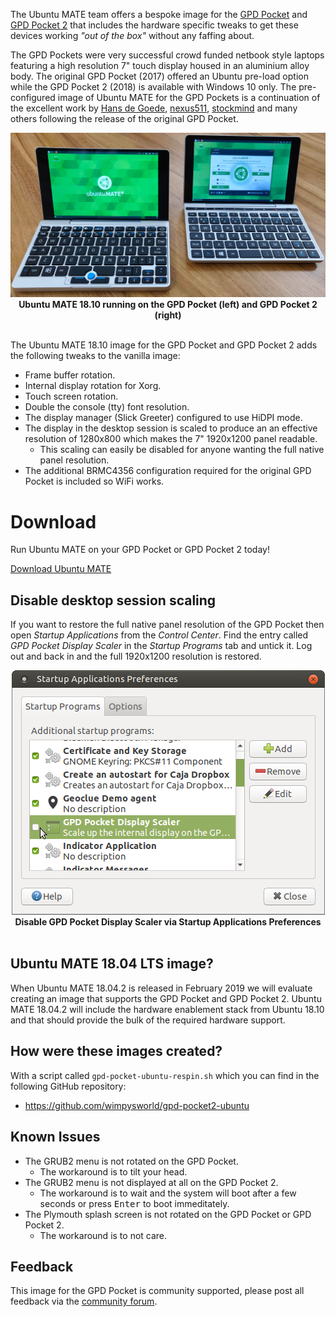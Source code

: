 <!--
.. title: Ubuntu MATE for the GPD Pocket and GPD Pocket 2
.. slug: gpd-pocket
.. date: 2018-10-17 17:00:00 UTC
.. tags: Ubuntu,MATE,GPD Pocket,GPD Pocket 2,download
.. link:
.. description: Ubuntu MATE for the GPD Pocket and GPD Pocket 2
.. type: text
.. author: Martin Wimpress
-->

The Ubuntu MATE team offers a bespoke image for the
[GPD Pocket](https://gpd.hk/gpdpocket) and [GPD Pocket 2](https://gpd.hk/gpdpocket2)
that includes the hardware specific tweaks to get these devices working
*"out of the box"* without any faffing about.

The GPD Pockets were very successful crowd funded netbook style laptops 
featuring a high resolution 7" touch display housed in an aluminium alloy 
body. The original GPD Pocket (2017) offered an Ubuntu pre-load option while 
the GPD Pocket 2 (2018) is available with Windows 10 only. The pre-configured 
image of Ubuntu MATE for the GPD Pockets is a continuation of the excellent 
work by [Hans de Goede](https://hansdegoede.livejournal.com/), 
[nexus511](https://apt.nexus511.net/), 
[stockmind](https://github.com/stockmind/gpd-pocket-ubuntu-respin) and many 
others following the release of the original GPD Pocket.

<div align="center">
  <img src="/gallery/blog/gpd-pockets.jpg" /></a><br />
  <b>Ubuntu MATE 18.10 running on the GPD Pocket (left) and GPD Pocket 2 (right)</b>
</div>
<br />

The Ubuntu MATE 18.10 image for the GPD Pocket and GPD Pocket 2 adds the
following tweaks to the vanilla image:

  * Frame buffer rotation.
  * Internal display rotation for Xorg.
  * Touch screen rotation.
  * Double the console (tty) font resolution.
  * The display manager (Slick Greeter) configured to use HiDPI mode.
  * The display in the desktop session is scaled to produce an an effective resolution of 1280x800 which makes the 7" 1920x1200 panel readable.
    * This scaling can easily be disabled for anyone wanting the full native panel resolution.
  * The additional BRMC4356 configuration required for the original GPD Pocket is included so WiFi works.

<div class="bs-component">
  <div class="jumbotron">
    <h1>Download</h1>
      <p>Run Ubuntu MATE on your GPD Pocket or GPD Pocket 2 today!</p>
      <a href="/download/" class="btn btn-primary btn-lg">Download Ubuntu MATE</a>
      </p>
    </div>
</div>

## Disable desktop session scaling

If you want to restore the full native panel resolution of the GPD Pocket then
open *Startup Applications* from the *Control Center*. Find the entry called
*GPD Pocket Display Scaler* in the *Startup Programs* tab and untick it. Log
out and back in and the full 1920x1200 resolution is restored.

<div align="center">
  <img src="/gallery/blog/gpd-pocket-display-scaler.png" /></a><br />
  <b>Disable GPD Pocket Display Scaler via Startup Applications Preferences</b>
</div>
<br />

## Ubuntu MATE 18.04 LTS image?

When Ubuntu MATE 18.04.2 is released in February 2019 we will evaluate
creating an image that supports the GPD Pocket and GPD Pocket 2. Ubuntu MATE
18.04.2 will include the hardware enablement stack from Ubuntu 18.10 and that
should provide the bulk of the required hardware support.

## How were these images created?

With a script called `gpd-pocket-ubuntu-respin.sh` which you can find in the 
following GitHub repository:

  * <https://github.com/wimpysworld/gpd-pocket2-ubuntu>

## Known Issues

  * The GRUB2 menu is not rotated on the GPD Pocket.
    * The workaround is to tilt your head.
  * The GRUB2 menu is not displayed at all on the GPD Pocket 2.
    * The workaround is to wait and the system will boot after a few seconds or press <kbd>Enter</kbd> to boot immeditately.
  * The Plymouth splash screen is not rotated on the GPD Pocket or GPD Pocket 2.
    * The workaround is to not care.

## Feedback

This image for the GPD Pocket is community supported, please post all feedback
via the [community forum](https://ubuntu-mate.community/).
